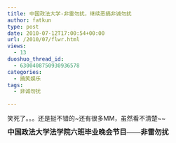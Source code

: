 ```yaml
---
title: 中国政法大学-非雷勿扰，继续恶搞非诚勿扰
author: fatkun
type: post
date: 2010-07-12T17:00:54+00:00
url: /2010/07/flwr.html
views:
  - 13
duoshuo_thread_id:
  - 6300408750930936578
categories:
  - 搞笑娱乐
tags:
  - 非诚勿扰

---
```

笑死了。。。还是挺不错的~还有很多MM，虽然看不清楚~~
<h1 style="font: normal normal bold 16px/18px 'microsoft yahei'; word-break: break-all; word-wrap: break-word; font-size: 14px; font-weight: bold; padding: 0px; margin: 0px;">  <span style="font: normal normal bold 16px/18px 'Microsoft YaHei'; word-break: break-all; word-wrap: break-word; padding: 0px; margin: 0px;">中国政法大学法学院六班毕业晚会节目——非雷勿扰</span></h1>